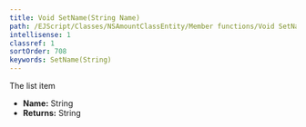 ```yaml
---
title: Void SetName(String Name)
path: /EJScript/Classes/NSAmountClassEntity/Member functions/Void SetName(String p_0)
intellisense: 1
classref: 1
sortOrder: 708
keywords: SetName(String)
---
```



The list item



* **Name:** String
* **Returns:** String


